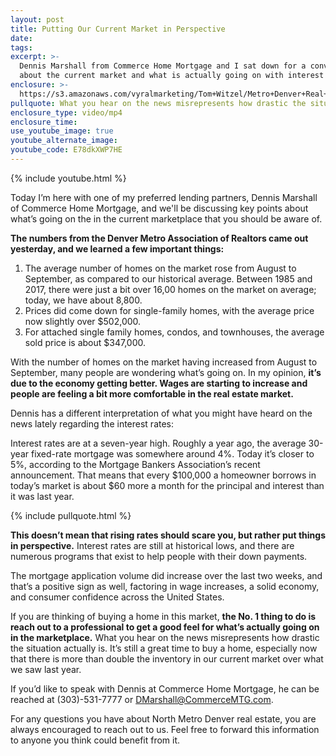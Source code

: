 ```yaml
---
layout: post
title: Putting Our Current Market in Perspective
date:
tags:
excerpt: >-
  Dennis Marshall from Commerce Home Mortgage and I sat down for a conversation
  about the current market and what is actually going on with interest rates.
enclosure: >-
  https://s3.amazonaws.com/vyralmarketing/Tom+Witzel/Metro+Denver+Real+Estate-+Putting+Our+Current+Market+in+Perspective.mp4
pullquote: What you hear on the news misrepresents how drastic the situation actually is.
enclosure_type: video/mp4
enclosure_time:
use_youtube_image: true
youtube_alternate_image:
youtube_code: E78dkXWP7HE
---
```


{% include youtube.html %}

Today I’m here with one of my preferred lending partners, Dennis Marshall of Commerce Home Mortgage, and we'll be discussing key points about what’s going on the in the current marketplace that you should be aware of.

**The numbers from the Denver Metro Association of Realtors came out yesterday, and we learned a few important things:**

1. The average number of homes on the market rose from August to September, as compared to our historical average. Between 1985 and 2017, there were just a bit over 16,00 homes on the market on average; today, we have about 8,800.
2. Prices did come down for single-family homes, with the average price now slightly over $502,000.
3. For attached single family homes, condos, and townhouses, the average sold price is about $347,000.

With the number of homes on the market having increased from August to September, many people are wondering what’s going on. In my opinion, **it’s due to the economy getting better. Wages are starting to increase and people are feeling a bit more comfortable in the real estate market.**

Dennis has a different interpretation of what you might have heard on the news lately regarding the interest rates:

Interest rates are at a seven-year high. Roughly a year ago, the average 30-year fixed-rate mortgage was somewhere around 4%. Today it’s closer to 5%, according to the Mortgage Bankers Association’s recent announcement. That means that every $100,000 a homeowner borrows in today’s market is about $60 more a month for the principal and interest than it was last year.

{% include pullquote.html %}

**This doesn’t mean that rising rates should scare you, but rather put things in perspective.** Interest rates are still at historical lows, and there are numerous programs that exist to help people with their down payments.

The mortgage application volume did increase over the last two weeks, and that’s a positive sign as well, factoring in wage increases, a solid economy, and consumer confidence across the United States.

If you are thinking of buying a home in this market, **the No. 1 thing to do is reach out to a professional to get a good feel for what’s actually going on in the marketplace.** What you hear on the news misrepresents how drastic the situation actually is. It’s still a great time to buy a home, especially now that there is more than double the inventory in our current market over what we saw last year.

If you’d like to speak with Dennis at Commerce Home Mortgage, he can be reached at (303)-531-7777 or DMarshall@CommerceMTG.com.&nbsp;

For any questions you have about North Metro Denver real estate, you are always encouraged to reach out to us. Feel free to forward this information to anyone you think could benefit from it.